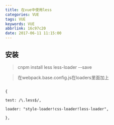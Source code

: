 ```yaml
---
title: 在vue中使用less
categories: VUE
tags: VUE
keywords: VUE
abbrlink: 16c97c20
date: 2017-06-11 11:15:00
---
```



## 安装

> cnpm install less less-loader --save

> 在webpack.base.config.js在loaders里面加上


```

{

test: /\.less$/,

loader: "style-loader!css-loader!less-loader",

},
```


<style scoped lang="less">